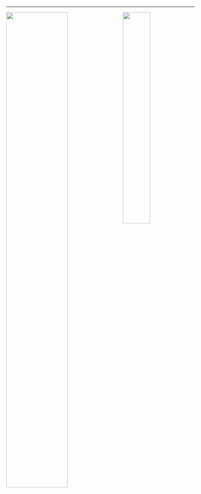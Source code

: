 <hr>

<img align="left" width="57%" src="https://github-readme-stats.vercel.app/api?username=joshniemela&disable_animations=true&count_private=true&show_icons=true&include_all_commits=true&&hide_border=true&hide_title=true&icon_color=402f65&title_color=402f65&bg_color=00000000&cache_seconds=30"> <img align="right" width="38%" src="https://github-readme-stats.vercel.app/api/top-langs/?username=joshniemela&hide=jupyter%20notebook&hide_border=true&hide_title=true&text_color=434d58&bg_color=00000000&langs_count=10&layout=compact&cache_seconds=60">
